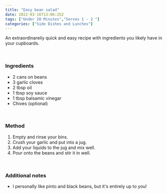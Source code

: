 ```yaml
---
title: "Easy bean salad"
date: 2022-03-16T13:06:25Z
tags: ["Under 20 Minutes","Serves 1 - 2 "]
categories: ["Side Dishes and Lunches"]
---
```

An extraordinareily quick and easy recipe with ingredients you likely have in your cupboards.
&nbsp;

&nbsp;
### Ingredients
* 2 cans on beans 
* 3 garlic cloves
* 2 tbsp oil
* 1 tbsp soy sauce
* 1 tbsp balsamic vinegar
* Chives (optional)
&nbsp;

&nbsp;
### Method
1. Empty and rinse your bins.
2. Crush your garlic and put into a jug.
3. Add your liquids to the jug and mix well.
4. Pour onto the beans and stir it in well.
&nbsp;

&nbsp;
### Additional notes
* I personally like pinto and black beans, but it's entirely up to you!

